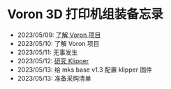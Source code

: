 # Voron 3D 打印机组装备忘录

- 2023/05/09: [了解 Voron 项目](./notes/base/voron.md)
- 2023/05/10: 了解 Voron 项目
- 2023/05/11: 无事发生
- 2023/05/12: [研究 Klipper](./notes/base/klipper.md)
- 2023/05/13: 给 mks base v1.3 配置 klipper 固件
- 2023/05/13: 准备采购清单




